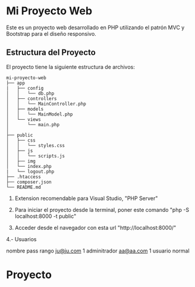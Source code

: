 # Mi Proyecto Web

Este es un proyecto web desarrollado en PHP utilizando el patrón MVC y Bootstrap para el diseño responsivo.

## Estructura del Proyecto

El proyecto tiene la siguiente estructura de archivos:

```
mi-proyecto-web
├── app
|   ├── config
│   │   └── db.php
│   ├── controllers
│   │   └── MainController.php
│   ├── models
│   │   └── MainModel.php
│   └── views
│       └── main.php
│           
├── public
│   ├── css
│   │   └── styles.css
│   ├── js
│   │   └── scripts.js
│   ├── img
│   └── index.php
|   └── logout.php
├── .htaccess
├── composer.json
└── README.md
```


1. Extension recomendable para Visual Studio, "PHP Server"
 
2. Para iniciar el proyecto desde la terminal, poner este comando "php -S localhost:8000 -t public"

3. Acceder desde el navegador con esta url "http://localhost:8000/"

4.- Usuarios

nombre    pass      rango
ju@ju.com   1    adminitrador
aa@aa.com   1    usuario normal

# Proyecto
